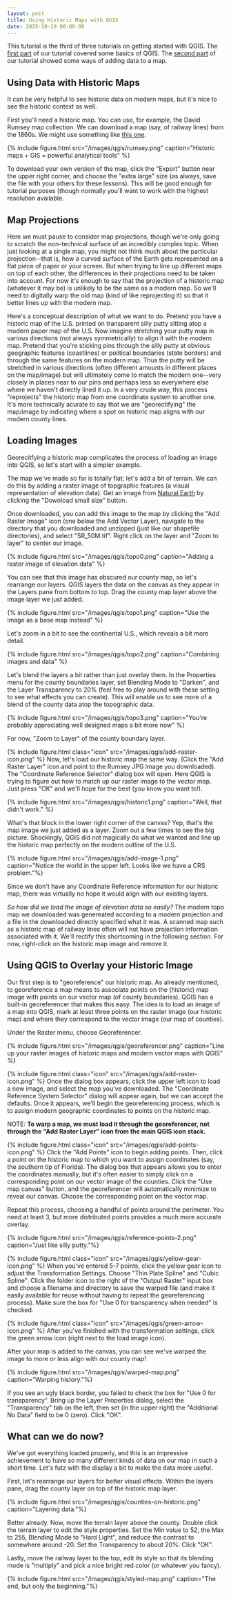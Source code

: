```yaml
---
layout: post
title: Using Historic Maps with QGIS
date: 2015-10-29 00:00:00
---
```


This tutorial is the third of three tutorials on getting started with QGIS. The [first part](/tutorials/qgis/making-a-map-with-qgis.html) of our tutorial covered some basics of QGIS. The [second part](/tutorials/qgis/linking-and-styling-data-with-qgis.html) of our tutorial showed some ways of adding data to a map.


## Using Data with Historic Maps

It can be very helpful to see historic data on modern maps, but it's nice to see the historic context as well. 

First you'll need a historic map. You can use, for example, the David Rumsey map collection. We can download a map (say, of railway lines) from the 1860s. We might use something like [this one](http://www.davidrumsey.com/luna/servlet/detail/RUMSEY~8~1~263514~5524264:Transcontinental-routes-of-Pacific-?sort=Pub_List_No_InitialSort&qvq=w4s:/where/United+States;sort:Pub_List_No_InitialSort;lc:RUMSEY~8~1&mi=11&trs=3774#). 

{% include figure.html src="/images/qgis/rumsey.png" caption="Historic maps + GIS = powerful analytical tools" %}

To download your own version of the map, click the "Export" button near the upper right corner, and choose the "extra large" size (as always, save the file with your others for these lessons). This will be good enough for tutorial purposes (though normally you'll want to work with the highest resolution available.


## Map Projections

Here we must pause to consider map projections, though we're only going to scratch the non-technical surface of an incredibly complex topic. When just looking at a single map, you might not think much about the particular projection--that is, how a curved surface of the Earth gets represented on a flat piece of paper or your screen. But when trying to line up different maps on top of each other, the differences in their projections need to be taken into account. For now it's enough to say that the projection of a historic map (whatever it may be) is unlikely to be the same as a modern map. So we'll need to digitally warp the old map (kind of like reprojecting it) so that it better lines up with the modern map.

Here's a conceptual description of what we want to do. Pretend you have a historic map of the U.S. printed on transparent silly putty sitting atop a modern paper map of the U.S. Now imagine stretching your putty map in various directions (not always symmetrically) to align it with the modern map. Pretend that you're sticking pins through the silly putty at obvious geographic features (coastlines) or political boundaries (state borders) and through the same features on the modern map. Thus the putty will be stretched in various directions (often different amounts in different places on the map/image) but will ultimately come to match the modern one--very closely in places near to our pins and perhaps less so everywhere else where we haven't directly lined it up. In a very crude way, this process "reprojects" the historic map from one coordinate system to another one. It's more technically acurate to say that we are "georectifying" the map/image by indicating where a spot on historic map aligns with our modern county lines.


## Loading Images 

Georecitfying a historic map complicates the process of loading an image into QGIS, so let's start with a simpler example.

The map we've made so far is totally flat; let's add a bit of terrain. We can do this by adding a raster image of topgraphic features (a visual representation of elevation data). Get an image from [Natural Earth](http://www.naturalearthdata.com/downloads/50m-raster-data/50m-shaded-relief/) by clicking the "Download small size" button.

Once downloaded, you can add this image to the map by clicking the "Add Raster Image" icon (one below the Add Vector Layer), navigate to the directory that you downloaded and unzipped (just like our shapefile directories), and select "SR_50M.tif". Right click on the layer and "Zoom to layer" to center our image.

{% include figure.html src="/images/qgis/topo0.png" caption="Adding a raster image of elevation data" %}

You can see that this image has obscured our county map, so let's rearrange our layers. QGIS layers the data on the canvas as they appear in the Layers pane from bottom to top. Drag the county map layer above the image layer we just added. 

{% include figure.html src="/images/qgis/topo1.png" caption="Use the image as a base map instead" %}

Let's zoom in a bit to see the continental U.S., which reveals a bit more detail.

{% include figure.html src="/images/qgis/topo2.png" caption="Combining images and data" %}

Let's blend the layers a bit rather than just overlay them. In the Properties menu for the county boundaries layer, set Blending Mode to "Darken", and the Layer Transparency to 20% (feel free to play around with these setting to see what effects you can create). This will enable us to see more of a blend of the county data atop the topographic data.

{% include figure.html src="/images/qgis/topo3.png" caption="You're probably appreciating well designed maps a bit more now" %}

For now, "Zoom to Layer" of the county boundary layer.

{% include figure.html class="icon" src="/images/qgis/add-raster-icon.png" %}
Now, let's load our historic map the same way. (Click the "Add Raster Layer" icon and point to the Rumsey JPG image you downloaded). The "Coordinate Reference Selector" dialog box will open. Here QGIS is trying to figure out how to match up our raster image to the vector map. Just press "OK" and we'll hope for the best (you know you want to!).

{% include figure.html src="/images/qgis/historic1.png" caption="Well, that didn't work." %}

What's that block in the lower right corner of the canvas? Yep, that's the map image we just added as a layer. Zoom out a few times to see the big picture. Shockingly, QGIS did not magically do what we wanted and line up the historic map perfectly on the modern outline of the U.S. 

{% include figure.html src="/images/qgis/add-image-1.png" caption="Notice the world in the upper left. Looks like we have a CRS problem."%}

Since we don't have any Coordinate Reference information for our historic map, there was virtually no hope it would align with our existing layers. 

_So how did we load the image of elevation data so easily?_ The modern topo map we downloaded was genereated according to a modern projection and a file in the downloaded directly specified what it was. A scanned map such as a historic map of railway lines often will not have projection information associated with it. We'll rectify this shortcoming in the following section. For now, right-click on the historic map image and remove it.


## Using QGIS to Overlay your Historic Image

Our first step is to "georeference" our historic map. As already mentioned, to georeference a map means to associate points on the (historic) map image with points on our vector map (of county boundaries). QGIS has a built-in georeferencer that makes this easy. The idea is to load an image of a map into QGIS, mark at least three points on the raster image (our historic map) and where they correspond to the vector image (our map of counties).

Under the Raster menu, choose Georeferencer.

{% include figure.html src="/images/qgis/georeferencer.png" caption="Line up your raster images of historic maps and modern vector maps with QGIS" %}

{% include figure.html class="icon" src="/images/qgis/add-raster-icon.png" %}
Once the dialog box appears, click the upper left icon to load a new image, and select the map you've downloaded. The "Coordinate Reference System Selector" dialog will appear again, but we can accept the defaults. Once it appears, we'll begin the georeferencing process, which is to assign modern geographic coordinates to points on the historic map. 

NOTE: **To warp a map, we must load it through the georeferencer, not through the "Add Raster Layer" icon from the main QGIS icon stack.**

{% include figure.html class="icon" src="/images/qgis/add-points-icon.png" %}
Click the "Add Points" icon to begin adding points. Then, click a point on the historic map to which you want to assign coordinates (say, the southern tip of Florida). The dialog box that appears allows you to enter the coordinates manually, but it's often easier to simply click on a corresponding point on our vector image of the counties. Click the "Use map canvas" button, and the georeferencer will automatically minimize to reveal our canvas. Choose the corresponding point on the vector map.

Repeat this process, choosing a handful of points around the perimeter. You need at least 3, but more distributed points provides a much more accurate overlay.

{% include figure.html src="/images/qgis/reference-points-2.png" caption="Just like silly putty."%}

{% include figure.html class="icon" src="/images/qgis/yellow-gear-icon.png" %}
When you've entered 5-7 points, click the yellow gear icon to adjust the Transformation Settings. Choose "Thin Plate Spline" and "Cubic Spline". Click the folder icon to the right of the "Output Raster" input box and choose a filename and directory to save the warped file (and make it easily available for reuse without having to repeat the georeferencing process). Make sure the box for "Use 0 for transparency when needed" is checked.

{% include figure.html class="icon" src="/images/qgis/green-arrow-icon.png" %}
After you've finished with the transformation settings, click the green arrow icon (right next to the load image icon).

After your map is added to the canvas, you can see we've warped the image to more or less align with our county map! 

{% include figure.html src="/images/qgis/warped-map.png" caption="Warping history."%}

If you see an ugly black border, you failed to check the box for "Use 0 for transparency". Bring up the Layer Properties dialog, select the "Transparency" tab on the left, then set (in the upper right) the "Additional No Data" field to be 0 (zero). Click "OK". 


## What can we do now?

We've got everything loaded properly, and this is an impressive achievement to have so many different kinds of data on our map in such a short time. Let's futz with the display a bit to make the data more useful.

First, let's rearrange our layers for better visual effects. Within the layers pane, drag the county layer on top of the historic map layer.

{% include figure.html src="/images/qgis/counties-on-historic.png" caption="Layering data."%}

Better already. Now, move the terrain layer above the county. Double click the terrain layer to edit the style properties. Set the Min value to 52, the Max to 255, Blending Mode to "Hard Light", and reduce the contrast to somewhere around -20. Set the Transparency to about 20%. Click "OK".

Lastly, move the railway layer to the top, edit its style so that its blending mode is "multiply" and pick a nice bright red color (or whatever you fancy).

{% include figure.html src="/images/qgis/styled-map.png" caption="The end, but only the beginning."%}
